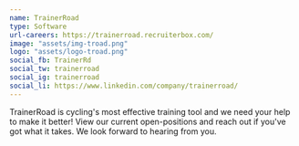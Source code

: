 ```yaml
---
name: TrainerRoad
type: Software
url-careers: https://trainerroad.recruiterbox.com/
image: "assets/img-troad.png"
logo: "assets/logo-troad.png"
social_fb: TrainerRd
social_tw: trainerroad
social_ig: trainerroad
social_li: https://www.linkedin.com/company/trainerroad/
---
```

TrainerRoad is cycling's most effective training tool and we need your help to make it better! View our current open-positions and reach out if you've got what it takes. We look forward to hearing from you.
